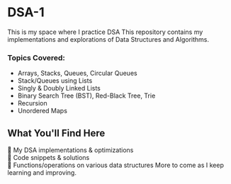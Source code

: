 # DSA-1
This is my space where I practice DSA
This repository contains my implementations and explorations of Data Structures and Algorithms.  

### Topics Covered:  
- Arrays, Stacks, Queues, Circular Queues  
- Stack/Queues using Lists  
- Singly & Doubly Linked Lists  
- Binary Search Tree (BST), Red-Black Tree, Trie  
- Recursion  
- Unordered Maps

## What You'll Find Here  
🔹 My DSA implementations & optimizations  
🔹 Code snippets & solutions  
🔹 Functions/operations on various data structures
More to come as I keep learning and improving.  
